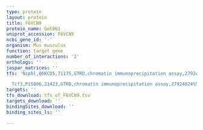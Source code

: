 ```yaml
---
type: protein
layout: protein
title: F6VCN9
protein_name: Gm5861
uniprot_accession: F6VCN9
ncbi_gene_id: '-'
organism: Mus musculus
function: target gene
number_of_interactions: '2'
orthologs: ''
jaspar_matrices: ''
tfs: 'Nipbl,Q6KCD5,71175,GTRD,chromatin immunoprecipitation assay,27924024%5Buid%5D,No

  Tcf3,P15806,21423,GTRD,chromatin immunoprecipitation assay,27924024%5Buid%5D,No'
targets: ''
tfs_download: tfs_of_F6VCN9.tsv
targets_download: ''
bindingSites_download: ''
binding_sites_ls: ''

---
```

